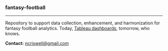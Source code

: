 
### fantasy-football

------------------------------------------------------------------------

Repository to support data collection, enhancement, and harmonization
for fantasy football analytics. Today, [Tableau
dashboards](https://public.tableau.com/app/profile/ncriswell/viz/TheLeagueSeasonThunderdomeTheSequel/OwnerPerformance?publish=yes),
tomorrow, who knows.

**Contact:** <ncriswell@gmail.com>
